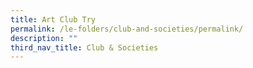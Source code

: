 ```yaml
---
title: Art Club Try
permalink: /le-folders/club-and-societies/permalink/
description: ""
third_nav_title: Club & Societies
---
```

